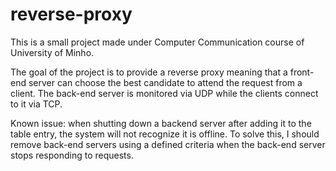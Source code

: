 # reverse-proxy
This is a small project made under Computer Communication course of University of Minho.

The goal of the project is to provide a reverse proxy meaning that a front-end server can choose the best candidate
to attend the request from a client. The back-end server is monitored via UDP while the clients connect to it via TCP.

Known issue: when shutting down a backend server after adding it to the table entry, the system will not
recognize it is offline. To solve this, I should remove back-end servers using a defined criteria when the back-end server stops responding to requests.
